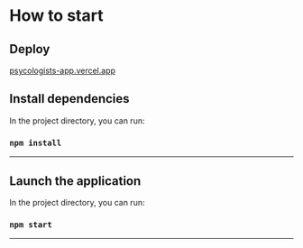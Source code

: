 # How to start

## Deploy

[psycologists-app.vercel.app](https://psycologists-app.vercel.app/)

## Install dependencies

In the project directory, you can run:

### `npm install`

---

## Launch the application

In the project directory, you can run:

### `npm start`

---
